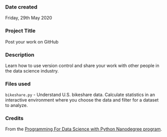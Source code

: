 ### Date created
Friday, 29th May 2020

### Project Title
Post your work on GitHub

### Description
Learn how to use version control and share your work with other people in the data science industry.

### Files used
`bikeshare.py` - Understand U.S. bikeshare data. Calculate statistics in an interactive environment where you choose the data and filter for a dataset to analyze.

### Credits
From the [Programming For Data Science with Python Nanodegree program](https://www.udacity.com/course/programming-for-data-science-nanodegree--nd104).

